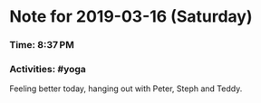 # Note for 2019-03-16 (Saturday)
### Time: 8:37 PM
### Activities: #yoga

Feeling better today, hanging out with  Peter, Steph and Teddy.
